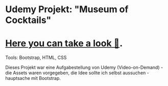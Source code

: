 # Udemy Projekt:  "Museum of Cocktails" 

#  [Here you can take a look 👀](https://wlsp.github.io/museum-of-cocktails/).

Tools: Bootstrap, HTML, CSS 

Dieses Projekt war eine Aufgabestellung von Udemy (Video-on-Demand) - die Assets waren vorgegeben, die Idee sollte ich selbst aussuchen - hauptsache mit Bootstrap. 